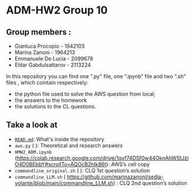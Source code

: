 # ADM-HW2 Group 10

## Group members :
- Gianluca Procopio - 1942103
- Marina Zanoni - 1964213
- Emmanuele De Lucia - 2099678
- Eldar Gabdulsattarov - 2113224

In this repository you can find one ".py" file, one “.ipynb” file and two “.sh” files , which cointain respectively:
- the python file used to solve the AWS question from local;
- the answers to the homework
- the solutions to the CL questions.

## Take a look at
- [`READ.md`]( ): What's inside the repository
- `aws.py` ( ): Theoretical and research answers
- `HMW2_ADM.ipynb` (https://colab.research.google.com/drive/1qvf74DSf0w44OknAhWStJziO4D0BEbbY#scrollTo=AQOcB2hIk86t): AWS’s cell copy
- `commandline_original.sh` ( ): CLQ 1st question’s solution
- `commandline_LLM.sh` ( https://github.com/marinazanoni/sedia-volante/blob/main/commandline_LLM.sh) : CLQ 2nd question’s solution

